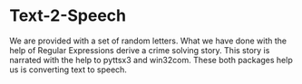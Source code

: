 # Text-2-Speech
We are provided with a set of random letters. What we have done with the help of Regular Expressions derive a crime solving story. This story is narrated with the help to pyttsx3 and win32com. These both packages help us is converting text to speech.
